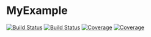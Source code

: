 # MyExample

[![Build Status](https://travis-ci.com/CarlosJNK/MyExample.jl.svg?branch=master)](https://travis-ci.com/CarlosJNK/MyExample.jl)
[![Build Status](https://ci.appveyor.com/api/projects/status/github/CarlosJNK/MyExample.jl?svg=true)](https://ci.appveyor.com/project/CarlosJNK/MyExample-jl)
[![Coverage](https://codecov.io/gh/CarlosJNK/MyExample.jl/branch/master/graph/badge.svg)](https://codecov.io/gh/CarlosJNK/MyExample.jl)
[![Coverage](https://coveralls.io/repos/github/CarlosJNK/MyExample.jl/badge.svg?branch=master)](https://coveralls.io/github/CarlosJNK/MyExample.jl?branch=master)
